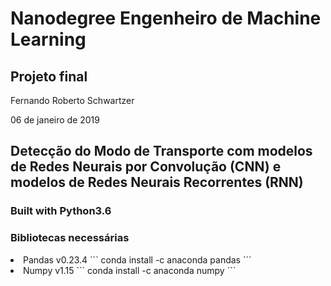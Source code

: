 # Nanodegree Engenheiro de Machine Learning
## Projeto final
<p>Fernando Roberto Schwartzer</p>
<p>06 de janeiro de 2019</p>

## Detecção do Modo de Transporte com modelos de Redes Neurais por Convolução (CNN) e modelos de Redes Neurais Recorrentes (RNN)

### Built with Python3.6

### Bibliotecas necessárias
<li>Pandas v0.23.4
```
conda install -c anaconda pandas
```
</li>
<li>Numpy v1.15
```
conda install -c anaconda numpy
```
</li>


